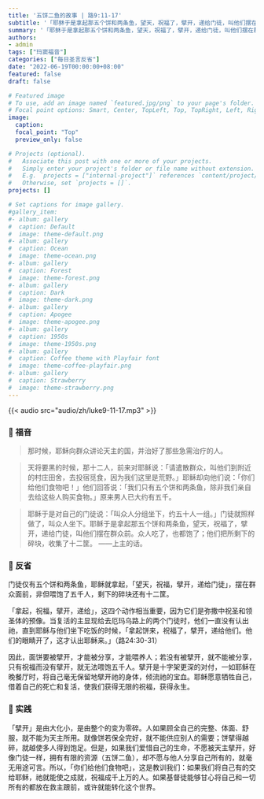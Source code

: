 ```yaml
---
title: '五饼二鱼的故事 | 路9:11-17'
subtitle: '「耶稣于是拿起那五个饼和两条鱼，望天，祝福了，擘开，递给门徒，叫他们摆在群众前。」（路9:16）'
summary: '「耶稣于是拿起那五个饼和两条鱼，望天，祝福了，擘开，递给门徒，叫他们摆在群众前。」（路9:16）'
authors:
- admin
tags: ["玛窦福音"]
categories: ["每日圣言反省"]
date: "2022-06-19T00:00:00+08:00"
featured: false
draft: false

# Featured image
# To use, add an image named `featured.jpg/png` to your page's folder.
# Focal point options: Smart, Center, TopLeft, Top, TopRight, Left, Right, BottomLeft, Bottom, BottomRight
image:
  caption:
  focal_point: "Top"
  preview_only: false

# Projects (optional).
#   Associate this post with one or more of your projects.
#   Simply enter your project's folder or file name without extension.
#   E.g. `projects = ["internal-project"]` references `content/project/deep-learning/index.md`.
#   Otherwise, set `projects = []`.
projects: []

# Set captions for image gallery.
#gallery_item:
#- album: gallery
#  caption: Default
#  image: theme-default.png
#- album: gallery
#  caption: Ocean
#  image: theme-ocean.png
#- album: gallery
#  caption: Forest
#  image: theme-forest.png
#- album: gallery
#  caption: Dark
#  image: theme-dark.png
#- album: gallery
#  caption: Apogee
#  image: theme-apogee.png
#- album: gallery
#  caption: 1950s
#  image: theme-1950s.png
#- album: gallery
#  caption: Coffee theme with Playfair font
#  image: theme-coffee-playfair.png
#- album: gallery
#  caption: Strawberry
#  image: theme-strawberry.png
---
```


{{< audio src="audio/zh/luke9-11-17.mp3" >}}

### :love_letter: 福音
> 那时候，耶稣向群众讲论天主的国，并治好了那些急需治疗的人。

> 天将要黑的时候，那十二人，前来对耶稣说：「请遣散群众，叫他们到附近的村庄田舍，去投宿觅食，因为我们这里是荒野。」耶稣却向他们说：「你们给他们食物吧！」他们回答说：「我们只有五个饼和两条鱼，除非我们亲自去给这些人购买食物。」原来男人已大约有五千。

> 耶稣于是对自己的门徒说：「叫众人分组坐下，约五十人一组。」门徒就照样做了，叫众人坐下。耶稣于是拿起那五个饼和两条鱼，望天，祝福了，擘开，递给门徒，叫他们摆在群众前。众人吃了，也都饱了；他们把所剩下的碎块，收集了十二筐。 ——上主的话。

### :speech_balloon: 反省
门徒仅有五个饼和两条鱼，耶稣就拿起，「望天，祝福，擘开，递给门徒」，摆在群众面前，非但喂饱了五千人，剩下的碎块还有十二筐。

「拿起，祝福，擘开，递给」，这四个动作相当重要，因为它们是弥撒中祝圣和领圣体的预像。当复活的主显现给去厄玛乌路上的两个门徒时，他们一直没有认出祂，直到耶稣与他们坐下吃饭的时候，「拿起饼来，祝福了，擘开，递给他们。他们的眼睛开了，这才认出耶稣来。」（路24:30-31）

因此，面饼要被擘开，才能被分享，才能喂养人；若没有被擘开，就不能被分享，只有祝福而没有擘开，就无法喂饱五千人。擘开是十字架更深的对付，一如耶稣在晚餐厅时，将自己毫无保留地擘开祂的身体，倾流祂的宝血。耶稣愿意牺牲自己，借着自己的死亡和复活，使我们获得无限的祝福，获得永生。

### :runner: 实践
「擘开」是由大化小，是由整个的变为零碎。人如果顾全自己的完整、体面、舒服，就不能为天主所用。就像饼若保全完好，就不能供应别人的需要；饼擘得越碎，就越使多人得到饱足。但是，如果我们爱惜自己的生命，不愿被天主擘开，好像门徒一样，拥有有限的资源（五饼二鱼），却不愿与他人分享自己所有的，就毫无用途可言。所以，「你们给他们食物吧」，这是教训我们：如果我们将自己有的交给耶稣，祂就能使之成就，祝福成千上万的人。如果基督徒能够甘心将自己和一切所有的都放在救主跟前，或许就能转化这个世界。
